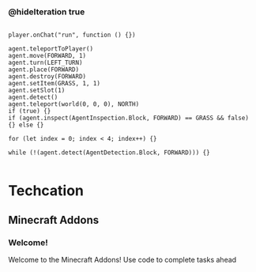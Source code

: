 
### @hideIteration true 

<!-- block combinations that will show up by default in their workspace -->
``` blocks

player.onChat("run", function () {})

agent.teleportToPlayer()
agent.move(FORWARD, 1)
agent.turn(LEFT_TURN)
agent.place(FORWARD)
agent.destroy(FORWARD)
agent.setItem(GRASS, 1, 1)
agent.setSlot(1)
agent.detect()
agent.teleport(world(0, 0, 0), NORTH)
if (true) {}
if (agent.inspect(AgentInspection.Block, FORWARD) == GRASS && false) {} else {}

for (let index = 0; index < 4; index++) {}

while (!(agent.detect(AgentDetection.Block, FORWARD))) {}


```

# Techcation
## Minecraft Addons
### Welcome!

Welcome to the Minecraft Addons! Use code to complete tasks ahead
